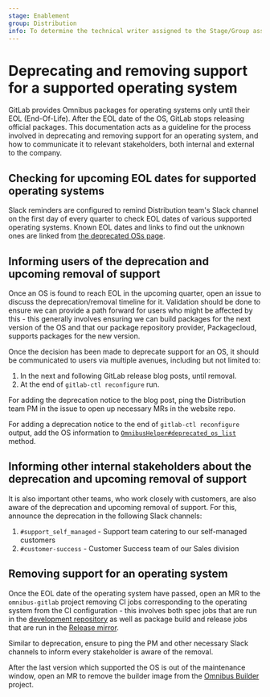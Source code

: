 ```yaml
---
stage: Enablement
group: Distribution
info: To determine the technical writer assigned to the Stage/Group associated with this page, see https://about.gitlab.com/handbook/engineering/ux/technical-writing/#designated-technical-writers
---
```


# Deprecating and removing support for a supported operating system

GitLab provides Omnibus packages for operating systems only until their EOL
(End-Of-Life). After the EOL date of the OS, GitLab stops releasing official
packages. This documentation acts as a guideline for the process involved in
deprecating and removing support for an operating system, and how to communicate
it to relevant stakeholders, both internal and external to the company.

## Checking for upcoming EOL dates for supported operating systems

Slack reminders are configured to remind Distribution team's Slack channel on
the first day of every quarter to check EOL dates of various supported
operating systems. Known EOL dates and links to find out the unknown ones are
linked from [the deprecated OSs page](https://docs.gitlab.com/ee/administration/package_information/package_information/deprecated_os.html).

## Informing users of the deprecation and upcoming removal of support

Once an OS is found to reach EOL in the upcoming quarter, open an issue to
discuss the deprecation/removal timeline for it. Validation should be done to
ensure we can provide a path forward for users who might be affected by this -
this generally involves ensuring we can build packages for the next version of
the OS and that our package repository provider, Packagecloud, supports packages
for the new version.

Once the decision has been made to deprecate support for an OS, it should be
communicated to users via multiple avenues, including but not limited to:

1. In the next and following GitLab release blog posts, until removal.
1. At the end of `gitlab-ctl reconfigure` run.

For adding the deprecation notice to the blog post, ping the Distribution team PM in
the issue to open up necessary MRs in the website repo.

For adding a deprecation notice to the end of `gitlab-ctl reconfigure` output, add
the OS information to [`OmnibusHelper#deprecated_os_list`](https://gitlab.com/gitlab-org/omnibus-gitlab/blob/e0fbef119bdcfccc488713c68c9e076c1a592412/files/gitlab-cookbooks/package/libraries/omnibus_helper.rb#L133)
method.

## Informing other internal stakeholders about the deprecation and upcoming removal of support

It is also important other teams, who work closely with customers, are also
aware of the deprecation and upcoming removal of support. For this, announce the
deprecation in the following Slack channels:

1. `#support_self_managed` - Support team catering to our self-managed customers
1. `#customer-success` - Customer Success team of our Sales division

## Removing support for an operating system

Once the EOL date of the operating system have passed, open an MR to the
`omnibus-gitlab` project removing CI jobs corresponding to the operating system
from the CI configuration - this involves both spec jobs that are run in the
[development repository](https://gitlab.com/gitlab-org/omnibus-gitlab) as well
as package build and release jobs that are run in the
[Release mirror](https://dev.gitlab.org/gitlab/omnibus-gitlab).

Similar to deprecation, ensure to ping the PM and other necessary Slack channels
to inform every stakeholder is aware of the removal.

After the last version which supported the OS is out of the maintenance window,
open an MR to remove the builder image from the
[Omnibus Builder](https://gitlab.com/gitlab-org/gitlab-omnibus-builder)
project.
